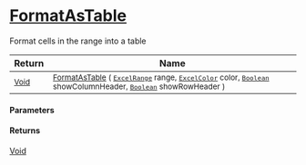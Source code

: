 # [FormatAsTable](./ExcelHelper-FormatAsTable.md)

Format cells in the range into a table

| Return | Name | 
| --- | --- | 
| <sub>[Void](https://docs.microsoft.com/en-us/dotnet/api/System.Void)</sub> | <sub>[FormatAsTable](./ExcelHelper-FormatAsTable.md) ( [`ExcelRange`](./ExcelHelper-FormatAsTable.md) range, [`ExcelColor`](./../Excel/ExcelColor.md) color, [`Boolean`](https://docs.microsoft.com/en-us/dotnet/api/System.Boolean) showColumnHeader, [`Boolean`](https://docs.microsoft.com/en-us/dotnet/api/System.Boolean) showRowHeader )</sub> | 


#### Parameters

#### Returns
[Void](https://docs.microsoft.com/en-us/dotnet/api/System.Void)<br>
